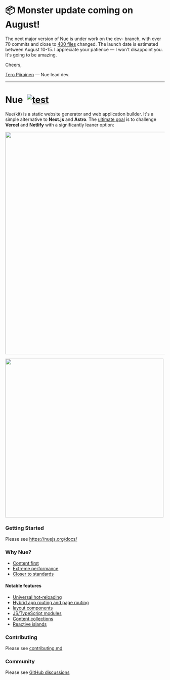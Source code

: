 
# 📦 Monster update coming on August!
The next major version of Nue is under work on the dev- branch, with over 70 commits and close to [400 files](https://github.com/nuejs/nue/compare/master...dev) changed. The launch date is estimated between August 10-15. I appreciate your patience — I won't disappoint you. It's going to be amazing.

Cheers,

[Tero Piirainen](//x.com/tipiirai) — Nue lead dev.

---

# Nue &nbsp;[![test](https://github.com/nuejs/nue/actions/workflows/test.yaml/badge.svg?branch=master)](https://github.com/nuejs/nue/actions/workflows/test.yaml)
Nue(kit) is a static website generator and web application builder. It's a simple alternative to **Next.js** and **Astro**. The [ultimate goal](https://nuejs.org/blog/perfect-web-framework/) is to challenge **Vercel** and **Netlify** with a significantly leaner option:

<img src="https://nuejs.org/img/roadmap-autumn-big.png" width="700"></a>

<a href="https://nuejs.org/blog/perfect-web-framework/">
<img src="https://nuejs.org/img/perfect-banner-big.jpg" width="500"></a>


### Getting Started

Please see https://nuejs.org/docs/


### Why Nue?

- [Content first](https://nuejs.org/docs/why-nue/content-first.html)
- [Extreme performance](https://nuejs.org/docs/why-nue/extreme-performance.html)
- [Closer to standards](https://nuejs.org/docs/why-nue/closer-to-standards.html)

#### Notable features

- [Universal hot-reloading](https://nuejs.org/docs/concepts/universal-hot-reloading.html)
- [Hybrid app routing and page routing](https://nuejs.org/docs/concepts/client-side-navigation.html)
- [layout components](https://nuejs.org/docs/concepts/layout-components.html)
- [JS/TypeScript modules](https://nuejs.org/docs/concepts/js-modules.html)
- [Content collections](https://nuejs.org/docs/concepts/content-collections.html)
- [Reactive islands](https://nuejs.org/docs/concepts/reactive-islands.html)


### Contributing

Please see [contributing.md](/CONTRIBUTING.md)


### Community

Please see [GitHub discussions](https://github.com/nuejs/nue/discussions)

